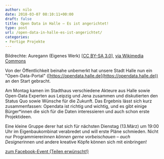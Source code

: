 ```yaml
---
author: nilo
date: 2018-03-07 08:10:11+00:00
draft: false
title: Open Data in Halle – Es ist angerichtet!
type: post
url: /open-data-in-halle-es-ist-angerichtet/
categories:
- Fertige Projekte
---
```


Bildrechte: Auregann (Eigenes Werk) [[CC BY-SA 3.0](/creativecommons.org/licenses/by-sa/3.0)], [via Wikimedia Commons](/commons.wikimedia.org/wiki/File%3AOpendata.png)


Von der Öffentlichkeit beinahe unbemerkt hat unsere Stadt Halle nun ein "Open-Data-Portal" ([https://opendata.halle.de](https://opendata.halle.de)) an den Start gebracht.
<!-- more -->

Am Montag kamen im Stadthaus verschiedene Akteure aus Halle sowie Open-Data Experten aus Leipzig und Jena zusammen und diskutierten den Status Quo sowie Wünsche für die Zukunft. Das Ergebnis lässt sich kurz zusammenfassen: Opendata ist richtig und wichtig, und es gibt einige Bürger*innen die sich für die Daten interessieren und auch schon erste Projektideen.

Eine kleine Gruppe derer hat sich für nächsten Dienstag (13.März) um 19:00 Uhr im Eigenbaukombinat verabredet und will erste Pläne schmieden. Nicht nur Programmierer*innen können gerne vorbeischauen – auch Designer*innen und andere kreative Köpfe können sich mit einbringen!

[zum Facebook-Event (Teilen erwünscht!)](https://www.facebook.com/events/496204027447946/)
